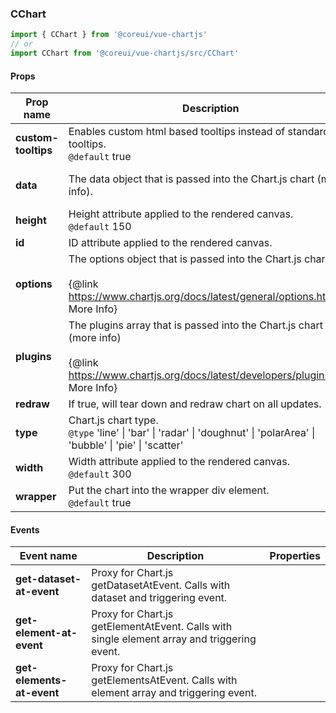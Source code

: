 ### CChart

```jsx
import { CChart } from '@coreui/vue-chartjs'
// or
import CChart from '@coreui/vue-chartjs/src/CChart'
```

#### Props

| Prop name           | Description                                                                                                                                               | Type                                                    | Values | Default |
| ------------------- | --------------------------------------------------------------------------------------------------------------------------------------------------------- | ------------------------------------------------------- | ------ | ------- |
| **custom-tooltips** | Enables custom html based tooltips instead of standard tooltips.<br/>`@default` true                                                                      | boolean                                                 | -      | true    |
| **data**            | The data object that is passed into the Chart.js chart (more info).                                                                                       | ChartData \| ((canvas: HTMLCanvasElement) => ChartData) | -      |         |
| **height**          | Height attribute applied to the rendered canvas.<br/>`@default` 150                                                                                       | number                                                  | -      | 150     |
| **id**              | ID attribute applied to the rendered canvas.                                                                                                              | string                                                  | -      | -       |
| **options**         | The options object that is passed into the Chart.js chart.<br><br>{@link https://www.chartjs.org/docs/latest/general/options.html More Info}              | ChartOptions                                            | -      | -       |
| **plugins**         | The plugins array that is passed into the Chart.js chart (more info)<br><br>{@link https://www.chartjs.org/docs/latest/developers/plugins.html More Info} | Plugin[]                                                | -      | -       |
| **redraw**          | If true, will tear down and redraw chart on all updates.                                                                                                  | boolean                                                 | -      |         |
| **type**            | Chart.js chart type.<br/>`@type` 'line' \| 'bar' \| 'radar' \| 'doughnut' \| 'polarArea' \| 'bubble' \| 'pie' \| 'scatter'                                | ChartType                                               | -      | 'bar'   |
| **width**           | Width attribute applied to the rendered canvas.<br/>`@default` 300                                                                                        | number                                                  | -      | 300     |
| **wrapper**         | Put the chart into the wrapper div element.<br/>`@default` true                                                                                           | boolean                                                 | -      | true    |

#### Events

| Event name                | Description                                                                                 | Properties |
| ------------------------- | ------------------------------------------------------------------------------------------- | ---------- |
| **get-dataset-at-event**  | Proxy for Chart.js getDatasetAtEvent. Calls with dataset and triggering event.              |
| **get-element-at-event**  | Proxy for Chart.js getElementAtEvent. Calls with single element array and triggering event. |
| **get-elements-at-event** | Proxy for Chart.js getElementsAtEvent. Calls with element array and triggering event.       |
